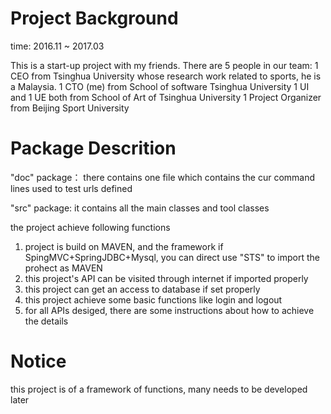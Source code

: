 # Project Background
time: 2016.11 ~ 2017.03

This is a start-up project with my friends.
There are 5 people in our team: 
1 CEO from Tsinghua University whose research work related to sports, he is a Malaysia.
1 CTO (me) from School of software Tsinghua University
1 UI and 1 UE both from School of Art of Tsinghua University
1 Project Organizer from Beijing Sport University

# Package Descrition
"doc" package：
there contains one file which contains the cur command lines used to test urls defined

"src" package:
it contains all the main classes and tool classes

the project achieve following functions
1. project is build on MAVEN, and the framework if SpingMVC+SpringJDBC+Mysql, you can direct use "STS" to import the prohect as MAVEN
2. this project's API can be visited through internet if imported properly
3. this project can get an access to database if set properly
4. this project achieve some basic functions like login and logout
5. for all APIs desiged, there are some instructions about how to achieve the details

# Notice
this project is of a framework of functions, many needs to be developed later
